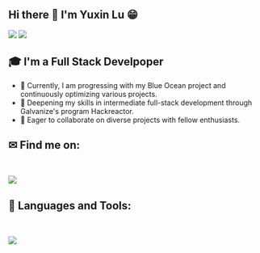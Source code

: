 ## Hi there 👋 I'm Yuxin Lu 😁 
<div>
<img src="https://visitor-badge.laobi.icu/badge?page_id=yuxinlu1.yuxinlu1"/> <span><img src="https://img.shields.io/github/followers/yuxinlu1?label=Followers&logo=Github"/></span>
</div>

## 🎓 I'm a Full Stack Develpoper

- 🚀 Currently, I am progressing with my Blue Ocean project and continuously optimizing various projects. 
- 🌿 Deepening my skills in intermediate full-stack development through Galvanize's program Hackreactor.
- 🤝 Eager to collaborate on diverse projects with fellow enthusiasts.

## ✉ Find me on:
<br />
<p align="left">
 <a href="mailto:yuxinlu0324@gmail.com"> 
  <img src='https://img.shields.io/badge/Gmail-D14836?style=for-the-badge&logo=gmail&logoColor=white' align='left' />
 </a>
</p>
<br />

## 🧰 Languages and Tools:
<br />
<p align="left">
  <a href="https://skillicons.dev">
    <img src="https://skillicons.dev/icons?i=js,python,mysql,mongodb,django,react,nextjs,nodejs,aws,css,jquery,express,babel,jest,vscode,bash,git,github,blender,ai,mongodb,postgres,postman,jquery,regex,html,replit,supabase,sequelize,webpack" />
  </a>
</p>

